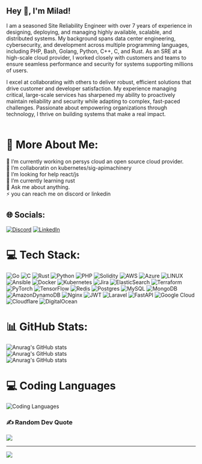 ## Hey 👋, I'm Milad!
I am a seasoned Site Reliability Engineer with over 7 years of experience in designing, deploying, and managing highly available, scalable, and distributed systems. My background spans data center engineering, cybersecurity, and development across multiple programming languages, including PHP, Bash, Golang, Python, C++, C, and Rust. As an SRE at a high-scale cloud provider, I worked closely with customers and teams to ensure seamless performance and security for systems supporting millions of users.

I excel at collaborating with others to deliver robust, efficient solutions that drive customer and developer satisfaction. My experience managing critical, large-scale services has sharpened my ability to proactively maintain reliability and security while adapting to complex, fast-paced challenges. Passionate about empowering organizations through technology, I thrive on building systems that make a real impact.
<br/>
<br/>
# 💫  More About Me:
🔭 I’m currently working on persys cloud an open source cloud provider.<br>
👯 I’m collaboratin on kubernetes/sig-apimachinery<br>
🤝 I’m looking for help react/js<br>
🌱 I’m currently learning rust<br>
💬 Ask me about anything.<br>
⚡ you can reach me on discord or linkedin


## 🌐 Socials:
[![Discord](https://img.shields.io/badge/Discord-%237289DA.svg?logo=discord&logoColor=white)](https://discord.gg/https://discord.gg/pCtsFxt2) [![LinkedIn](https://img.shields.io/badge/LinkedIn-%230077B5.svg?logo=linkedin&logoColor=white)](https://linkedin.com/in/milad-hosseini-792095a7) 

# 💻 Tech Stack:
![Go](https://img.shields.io/badge/go-%2300ADD8.svg?style=for-the-badge&logo=go&logoColor=white) ![C](https://img.shields.io/badge/c-%2300599C.svg?style=for-the-badge&logo=c&logoColor=white) ![Rust](https://img.shields.io/badge/rust-%23000000.svg?style=for-the-badge&logo=rust&logoColor=white) ![Python](https://img.shields.io/badge/python-3670A0?style=for-the-badge&logo=python&logoColor=ffdd54) ![PHP](https://img.shields.io/badge/php-%23777BB4.svg?style=for-the-badge&logo=php&logoColor=white) ![Solidity](https://img.shields.io/badge/Solidity-%23363636.svg?style=for-the-badge&logo=solidity&logoColor=white) ![AWS](https://img.shields.io/badge/AWS-%23FF9900.svg?style=for-the-badge&logo=amazon-aws&logoColor=white) ![Azure](https://img.shields.io/badge/azure-%230072C6.svg?style=for-the-badge&logo=azure-devops&logoColor=white) ![LINUX](https://img.shields.io/badge/Linux-FCC624?style=for-the-badge&logo=linux&logoColor=black) ![Ansible](https://img.shields.io/badge/ansible-%231A1918.svg?style=for-the-badge&logo=ansible&logoColor=white) ![Docker](https://img.shields.io/badge/docker-%230db7ed.svg?style=for-the-badge&logo=docker&logoColor=white) ![Kubernetes](https://img.shields.io/badge/kubernetes-%23326ce5.svg?style=for-the-badge&logo=kubernetes&logoColor=white) ![Jira](https://img.shields.io/badge/jira-%230A0FFF.svg?style=for-the-badge&logo=jira&logoColor=white) ![ElasticSearch](https://img.shields.io/badge/-ElasticSearch-005571?style=for-the-badge&logo=elasticsearch) ![Terraform](https://img.shields.io/badge/terraform-%235835CC.svg?style=for-the-badge&logo=terraform&logoColor=white) ![PyTorch](https://img.shields.io/badge/PyTorch-%23EE4C2C.svg?style=for-the-badge&logo=PyTorch&logoColor=white) ![TensorFlow](https://img.shields.io/badge/TensorFlow-%23FF6F00.svg?style=for-the-badge&logo=TensorFlow&logoColor=white) ![Redis](https://img.shields.io/badge/redis-%23DD0031.svg?style=for-the-badge&logo=redis&logoColor=white) ![Postgres](https://img.shields.io/badge/postgres-%23316192.svg?style=for-the-badge&logo=postgresql&logoColor=white) ![MySQL](https://img.shields.io/badge/mysql-%2300f.svg?style=for-the-badge&logo=mysql&logoColor=white) ![MongoDB](https://img.shields.io/badge/MongoDB-%234ea94b.svg?style=for-the-badge&logo=mongodb&logoColor=white) ![AmazonDynamoDB](https://img.shields.io/badge/Amazon%20DynamoDB-4053D6?style=for-the-badge&logo=Amazon%20DynamoDB&logoColor=white) ![Nginx](https://img.shields.io/badge/nginx-%23009639.svg?style=for-the-badge&logo=nginx&logoColor=white) ![JWT](https://img.shields.io/badge/JWT-black?style=for-the-badge&logo=JSON%20web%20tokens) ![Laravel](https://img.shields.io/badge/laravel-%23FF2D20.svg?style=for-the-badge&logo=laravel&logoColor=white) ![FastAPI](https://img.shields.io/badge/FastAPI-005571?style=for-the-badge&logo=fastapi) ![Google Cloud](https://img.shields.io/badge/Google%20Cloud-%234285F4.svg?style=for-the-badge&logo=google-cloud&logoColor=white) ![Cloudflare](https://img.shields.io/badge/Cloudflare-F38020?style=for-the-badge&logo=Cloudflare&logoColor=white) ![DigitalOcean](https://img.shields.io/badge/DigitalOcean-%230167ff.svg?style=for-the-badge&logo=digitalOcean&logoColor=white)
# 📊 GitHub Stats:
![Anurag's GitHub stats](https://github-readme-stats.vercel.app/api?username=miladhzzzz&theme=dark&include_all_commits=true&count_private=true)<br/>
![Anurag's GitHub stats](https://github-readme-streak-stats.herokuapp.com/?user=miladhzzzz&theme=dark&hide_border=true)<br/>
![Anurag's GitHub stats](https://github-readme-stats.vercel.app/api/top-langs/?username=miladhzzzz&theme=dark&include_all_commits=true&count_private=true&layout=compact)

# 💻 Coding Languages
![Coding Languages](https://wakatime.com/share/@b16b8dc9-395b-44ff-8c32-4e311ee21ca9/513f8cf9-e169-4a8e-be9c-81ab92156749.svg)<br/>

### ✍️ Random Dev Quote
![](https://quotes-github-readme.vercel.app/api?type=horizontal&theme=radical)

---
[![](https://visitcount.itsvg.in/api?id=miladhzzzz&icon=0&color=0)](https://visitcount.itsvg.in)

<!-- Proudly created with GPRM ( https://gprm.itsvg.in ) -->
